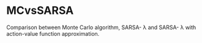 # MCvsSARSA
Comparison between Monte Carlo algorithm, SARSA- λ  and SARSA- λ  with action-value function approximation.
